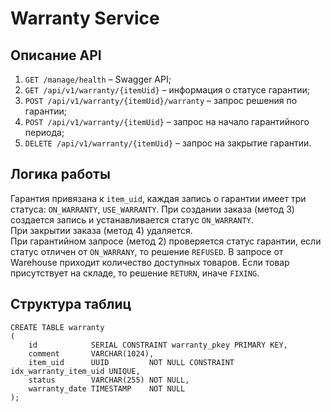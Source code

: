 # Warranty Service

## Описание API
1. `GET /manage/health` – Swagger API;
1. `GET /api/v1/warranty/{itemUid}` – информация о статусе гарантии;
2. `POST /api/v1/warranty/{itemUid}/warranty` – запрос решения по гарантии;
3. `POST /api/v1/warranty/{itemUid}` – запрос на начало гарантийного периода;
4. `DELETE /api/v1/warranty/{itemUid}` – запрос на закрытие гарантии.


## Логика работы
Гарантия привязана к `item_uid`, каждая запись о гарантии имеет три статуса: `ON_WARRANTY`, `USE_WARRANTY`.
При создании заказа (метод 3) создается запись и устанавливается статус `ON_WARRANTY`.  
При закрытии заказа (метод 4) удаляется.  
При гарантийном запросе (метод 2) проверяется статус гарантии, если статус отличен от `ON_WARRANY`, то решение `REFUSED`.
В запросе от Warehouse приходит количество доступных товаров. Если товар присутствует на складе, то решение `RETURN`, иначе `FIXING`.   

## Структура таблиц
```postgresql
CREATE TABLE warranty
(
    id            SERIAL CONSTRAINT warranty_pkey PRIMARY KEY,
    comment       VARCHAR(1024),
    item_uid      UUID         NOT NULL CONSTRAINT idx_warranty_item_uid UNIQUE,
    status        VARCHAR(255) NOT NULL,
    warranty_date TIMESTAMP    NOT NULL
);
```
